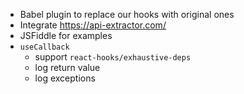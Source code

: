 * Babel plugin to replace our hooks with original ones
* Integrate https://api-extractor.com/
* JSFiddle for examples
* `useCallback`
  - support `react-hooks/exhaustive-deps`
  - log return value
  - log exceptions
